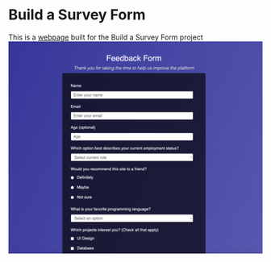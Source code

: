 # Build a Survey Form

This is a <a href="https://idyllic-paletas-47d1f5.netlify.app">webpage</a> built for the Build a Survey Form project
<img src="feedback_form.png" alt="feedback_form" title="Survey Form Screenshot">

